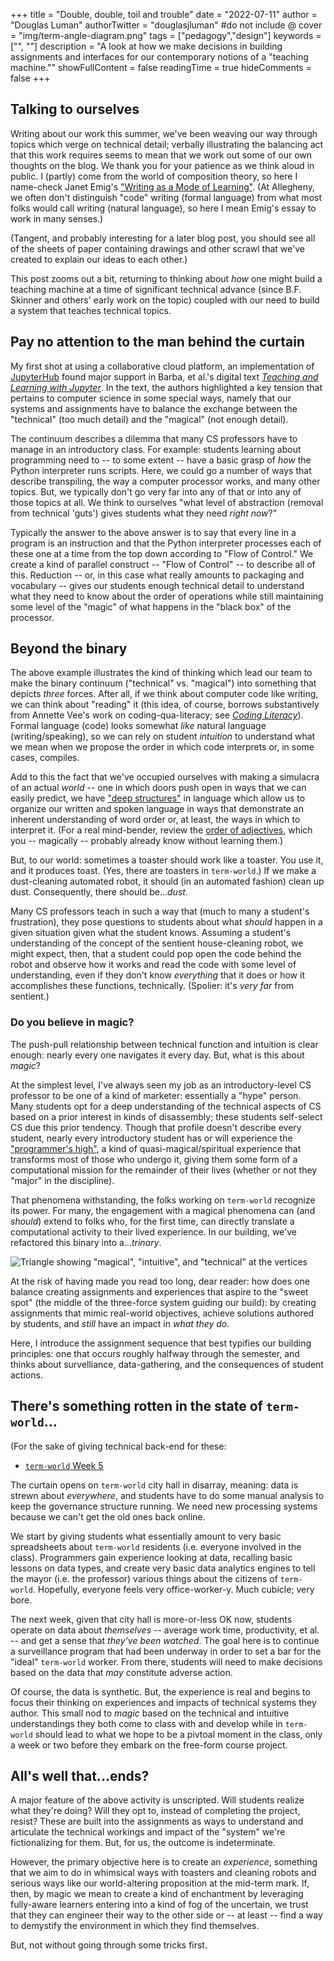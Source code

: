 +++
title = "Double, double, toil and trouble"
date = "2022-07-11"
author = "Douglas Luman"
authorTwitter = "douglasjluman" #do not include @
cover = "img/term-angle-diagram.png"
tags = ["pedagogy","design"]
keywords = ["", ""]
description = "A look at how we make decisions in building assignments and interfaces for our contemporary notions of a \"teaching machine.\""
showFullContent = false
readingTime = true
hideComments = false
+++

## Talking to ourselves

Writing about our work this summer, we've been weaving our way through topics 
which verge on technical detail; verbally illustrating the balancing act that
this work requires seems to mean that we work out some of our own thoughts on
the blog. We thank you for your patience as we think aloud in public. I (partly)
come from the world of composition theory, so here I name-check Janet Emig's
["Writing as a Mode of Learning"](https://www.jstor.org/stable/356095). (At
Allegheny, we often don't distinguish "code" writing (formal language) from what
most folks would call writing (natural language), so here I mean Emig's essay to
work in many senses.)

(Tangent, and probably interesting for a later blog post, you should see all of the
sheets of paper containing drawings and other scrawl that we've created to explain
our ideas to each other.)

This post zooms out a bit, returning to thinking about _how_ one might build a teaching
machine at a time of significant technical advance (since B.F. Skinner and others' early
work on the topic) coupled with our need to build a system that teaches technical topics.

## Pay no attention to the man behind the curtain

My first shot at using a collaborative cloud platform, an implementation of 
[JupyterHub](https://jupyter.org/hub) found major support in Barba, et al.'s digital text 
[_Teaching and Learning with Jupyter_](https://jupyter4edu.github.io/jupyter-edu-book/). In
the text, the authors highlighted a key tension that pertains to computer science in some
special ways, namely that our systems and assignments have to balance the exchange between
the "technical" (too much detail) and the "magical" (not enough detail). 

The continuum describes a dilemma that many CS professors have to manage in an introductory class.
For example: students learning about programming need to -- to some extent -- have a basic grasp
of _how_ the Python interpreter runs scripts. Here, we could go a number of ways that describe
transpiling, the way a computer processor works, and many other topics. But, we typically don't go 
very far into any of that or into any of those topics at all. We think to ourselves "what level
of abstraction (removal from technical 'guts') gives students what they need _right now_?" 

Typically the answer to the above answer is to say that every line in a program is an instruction and
that the Python interpreter processes each of these one at a time from the top down according to "Flow
of Control." We create a kind of parallel construct -- "Flow of Control" -- to describe all of this.
Reduction -- or, in this case what really amounts to packaging and vocabulary -- gives our students 
enough technical detail to understand what they need to know about the order of operations while still
maintaining some level of the "magic" of what happens in the "black box" of the processor.

## Beyond the binary

The above example illustrates the kind of thinking which lead our team to make the binary continuum 
("technical" vs. "magical") into something that depicts _three_ forces. After all, if we think about
computer code like writing, we can think about "reading" it (this idea, of course, borrows substantively
from Annette Vee's work on coding-qua-literacy; see [_Coding Literacy_](https://mitpress.mit.edu/books/coding-literacy)).
Formal language (code) looks somewhat _like_ natural language (writing/speaking), so we can rely on
student _intuition_ to understand what we mean when we propose the order in which code interprets or,
in some cases, compiles.

Add to this the fact that we've occupied ourselves with making a simulacra of an actual _world_ -- one
in which doors push open in ways that we can easily predict, we have ["deep structures"](https://en.wikipedia.org/wiki/Deep_structure_and_surface_structure)
in language which allow us to organize our written and spoken language in ways that demonstrate an inherent
understanding of word order or, at least, the ways in which to interpret it. (For a real mind-bender, review
the [order of adjectives](https://owl.excelsior.edu/grammar-essentials/parts-of-speech/adjectives/order-of-adjectives/),
which you -- magically -- probably already know without learning them.)

But, to our world: sometimes a toaster should work like a toaster. You use it, and it produces toast. (Yes,
there are toasters in `term-world`.) If we make a dust-cleaning automated robot, it should (in an automated fashion)
clean up dust. Consequently, there should be..._dust_.

Many CS professors teach in such a way that (much to many a student's frustration), they pose questions to students
about what _should_ happen in a given situation given what the student knows. Assuming a student's understanding
of the concept of the sentient house-cleaning robot, we might expect, then, that a student could pop open the 
code behind the robot and observe how it works and read the code with some level of understanding, even if
they don't know _everything_ that it does or how it accomplishes these functions, technically. (Spolier: it's _very far_ from sentient.)

### Do you believe in magic?

The push-pull relationship between technical function and intuition is clear enough: nearly every one navigates it
every day. But, what is this about _magic_? 

At the simplest level, I've always seen my job as an introductory-level CS professor to be one of a kind of marketer: essentially
a "hype" person. Many students opt for a deep understanding of the technical aspects of CS based on a prior interest in
kinds of disassembly; these students self-select CS due this prior tendency. Though that profile doesn't describe every student, 
nearly every introductory student has or will experience
the ["programmer's high"](https://slate.com/technology/2014/06/coders-high-the-intense-feeling-of-absorption-exclusive-to-programmers.html),
a kind of quasi-magical/spiritual experience that transforms most of those who undergo it, giving them some form of a computational
mission for the remainder of their lives (whether or not they "major" in the discipline).

That phenomena withstanding, the folks working on `term-world` recognize its power. For many, the engagement with a magical phenomena
can (and _should_) extend to folks who, for the first time, can directly translate a computational activity to their lived experience.
In our building, we've refactored this binary into a..._trinary_.

<style>
p img {
  position: relative;
  margin: 0 auto;
}
</style>

![Triangle showing "magical", "intuitive", and "technical" at the vertices](/img/term-angle-diagram.png)

At the risk of having made you read too long, dear reader: how does one balance creating assignments and experiences that aspire to the
"sweet spot" (the middle of the three-force system guiding our build): by creating assignments that mimic real-world objectives, achieve
solutions authored by students, and _still_ have an impact in _what they do_.

Here, I introduce the assignment sequence that best typifies our building principles: one that occurs roughly halfway through the semester,
and thinks about survelliance, data-gathering, and the consequences of student actions.

## There's something rotten in the state of `term-world`...

(For the sake of giving technical back-end for these:

* [`term-world` Week 5](https://github.com/term-world/activity-week-5)

The curtain opens on `term-world` city hall in disarray, meaning: data is strewn about _everywhere_, and students have to do some manual
analysis to keep the governance structure running. We need new processing systems because we can't get the old ones back online.

We start by giving students what essentially amount to very basic spreadsheets about `term-world` residents (i.e. everyone involved in the
class). Programmers gain experience looking at data, recalling basic lessons on data types, and create very basic data analytics engines
to tell the mayor (i.e. the professor) various things about the citizens of `term-world`. Hopefully, everyone feels very office-worker-y.
Much cubicle; very bore.

The next week, given that city hall is more-or-less OK now, students operate on data about _themselves_ -- average work time, productivity, 
et al. -- and get a sense that _they've been watched_. The goal here is to continue a surveillance program that had been underway in order
to set a bar for the "ideal" `term-world` worker. From there, students will need to make decisions based on the data that _may_ constitute
adverse action.

Of course, the data is synthetic. But, the experience is real and begins to focus their thinking on experiences and impacts of technical
systems they author. This small nod to _magic_ based on the technical and intuitive understandings they both come to class with and develop
while in `term-world` should lead to what we hope to be a pivtoal moment in the class, only a week or two before they embark on the free-form
course project.

## All's well that...ends?

A major feature of the above activity is unscripted. Will students realize what they're doing? Will they opt to, instead of completing the project,
resist? These are built into the assignments as ways to understand and articulate the technical workings and impact of the "system" we're fictionalizing
for them. But, for us, the outcome is indeterminate.

However, the primary objective here is to create an _experience_, something that we aim to do in whimsical ways with toasters and cleaning robots and
serious ways like our world-altering proposition at the mid-term mark. If, then, by magic we mean to create a kind of enchantment by leveraging
fully-aware learners entering into a kind of fog of the uncertain, we trust that they can engineer their way to the other side or -- at least -- find
a way to demystify the environment in which they find themselves.

But, not without going through some tricks first.
